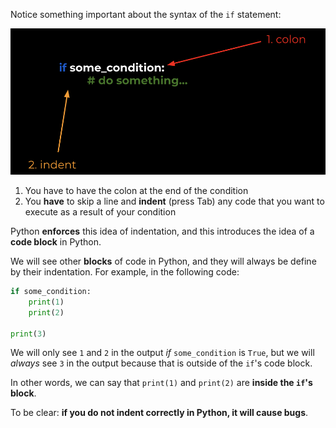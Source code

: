 Notice something important about the syntax of the `if` statement:


![](./PROD_A1142-0.png)




1. You have to have the colon at the end of the condition
2. You **have** to skip a line and **indent** (press Tab) any code that you want to execute as a result of your condition


Python **enforces** this idea of indentation, and this introduces the idea of a **code block** in Python.



We will see other **blocks** of code in Python, and they will always be define by their indentation. For example, in the following code:


```python
if some_condition:
	print(1)
	print(2)

print(3)
```

We will only see `1` and `2` in the output *if* `some_condition` is `True`, but we will *always* see `3` in the output because that is outside of the `if`'s code block.

In other words, we can say that `print(1)` and `print(2)` are **inside the `if`'s block**.



To be clear: **if you do not indent correctly in Python, it will cause bugs**.
